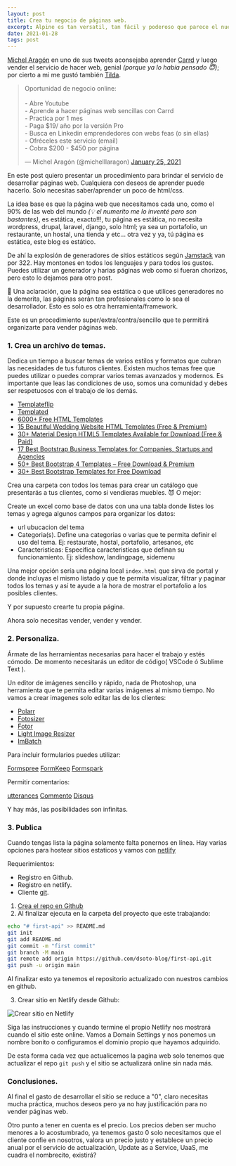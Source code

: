 ```yaml
---
layout: post
title: Crea tu negocio de páginas web.
excerpt: Alpine es tan versatil, tan fácil y poderoso que parece el nuevo jQuery reactivo, te ofrece la pontencia de vue, react, angular pero sin complicaciones.
date: 2021-01-28
tags: post
---
```


[Michel Aragón](https://twitter.com/michelllaragon) en uno de sus tweets aconsejaba aprender [Carrd]() y luego vender el servicio de hacer web, genial *(porque ya lo había pensado 😇)*; por cierto a mi me gustó también [Tilda](https://tilda.cc). 

<blockquote class="twitter-tweet"><p lang="es" dir="ltr">Oportunidad de negocio online:<br><br>- Abre Youtube<br>- Aprende a hacer páginas web sencillas con Carrd<br>- Practica por 1 mes<br>- Paga $19/ año por la versión Pro<br>- Busca en Linkedin emprendedores con webs feas (o sin ellas)<br>- Ofréceles este servicio (email)<br>- Cobra $200 - $450 por página</p>&mdash; Michel Aragón (@michelllaragon) <a href="https://twitter.com/michelllaragon/status/1353844892078891011?ref_src=twsrc%5Etfw">January 25, 2021</a></blockquote> <script async src="https://platform.twitter.com/widgets.js" charset="utf-8"></script> 

En este post quiero presentar un procedimiento para brindar el servicio de desarrollar páginas web. Cualquiera con deseos de aprender puede hacerlo. Solo necesitas saber/aprender un poco de html/css. 

La idea base es que la página web que necesitamos cada uno, como el 90% de las web del mundo *(💡 el numerito me lo inventé pero son bastantes)*, es estática, exacto!!!, tu página es estática, no necesita wordpress, drupal, laravel, django, solo html; ya sea un portafolio, un restaurante, un hostal, una tienda y etc... otra vez y ya, tú página es estática, este blog es estático. 

De ahí la explosión de generadores de sitios estáticos según  [Jamstack](https://jamstack.org/generators/) van por 322. Hay montones en todos los lenguajes y para todos los gustos. Puedes utilizar un generador y harias páginas web como si fueran chorizos, pero esto lo dejamos para otro post. 

🔅 Una aclaración, que la página sea estática o que utilices generadores no la demerita, las páginas serán tan profesionales como lo sea el desarrollador. Esto es solo es otra herramienta/framework. 

Este es un procedimiento super/extra/contra/sencillo que te permitirá organizarte para vender páginas web.

### 1. Crea un archivo de temas.

Dedica un tiempo a buscar temas de varios estilos y formatos que cubran las necesidades de tus futuros clientes. Existen muchos temas free que puedes utilizar o puedes comprar varios temas avanzados y modernos. Es importante que leas las condiciones de uso, somos una comunidad y debes ser respetuosos con el trabajo de los demás.

* [Templateflip](https://templateflip.com/)
* [Templated](https://templated.co/)
* [6000+ Free HTML Templates](https://nicepage.com/html-templates)
* [15 Beautiful Wedding Website HTML Templates (Free & Premium)](https://superdevresources.com/wedding-website-html-templates/)
* [30+ Material Design HTML5 Templates Available for Download (Free & Paid)](https://superdevresources.com/material-design-html5-templates-free-download/)
* [17 Best Bootstrap Business Templates for Companies, Startups and Agencies](https://superdevresources.com/bootstrap-business-templates/)
* [50+ Best Bootstrap 4 Templates – Free Download & Premium](https://superdevresources.com/bootstrap-templates-download/)
* [30+ Best Bootstrap Templates for Free Download](https://superdevresources.com/bootstrap-templates/)

Crea una carpeta con todos los temas para crear un catálogo que presentarás a tus clientes, como si vendieras muebles. 😈  O mejor:

Create un excel como base de datos con una una tabla donde listes los temas y agrega algunos campos para organizar los datos: 

* url ubucacion del tema
* Categoria(s). Define una categorias o varias que te permita definir el uso del tema. Ej: restaurate, hostal, portafolio, artesanos, etc
* Caracteristicas: Especifica caracteristicas que definan su funcionamiento. Ej: slideshow, landingpage, sidemenu

Una mejor opción sería una página local `index.html` que sirva de portal y donde incluyas el mismo listado y que te permita visualizar, filtrar y paginar todos los temas y así te ayude a la hora de mostrar el portafolio a los posibles clientes.

Y por supuesto crearte tu propia página.

Ahora solo necesitas vender, vender y vender.

### 2. Personaliza. 

Ármate de las herramientas necesarias para hacer el trabajo y estés cómodo. De momento necesitarás un editor de código( VSCode ó Sublime Text ). 

Un editor de imágenes sencillo y rápido, nada de Photoshop, una herramienta que te permita editar varias imágenes al mismo tiempo. No vamos a crear imagenes solo editar las de los clientes:

* [Polarr](https://www.polarr.com/windows/0)
* [Fotosizer](https://www.fotosizer.com)
* [Fotor](https://www.fotor.com/)
* [Light Image Resizer](https://www.obviousidea.com/windows-software/light-image-resizer/)
* [ImBatch](https://www.highmotionsoftware.com/products/imbatch)

Para incluir formularios puedes utilizar: 

[Formspree](https://formspree.io/)
[FormKeep](https://formkeep.com)
[Formspark](https://formspark.io/)

Permitir comentarios:

[utterances](https://utteranc.es)
[Commento](https://www.commento.io/)
[Disqus](https://disqus.com/)

Y hay más, las posibilidades son infinitas.

### 3. Publica

Cuando tengas lista la página solamente falta ponernos en línea. Hay varias opciones para hostear sitios estaticos y vamos con [netlify](https://netlify.com)

Requerimientos: 

* Registro en Github.
* Registro en netlify.
* Cliente [git](https://git-scm.com/downloads).


1. [Crea el repo en Github](https://docs.github.com/es/github/getting-started-with-github/create-a-repo)
2. Al finalizar ejecuta en la carpeta del proyecto que este trabajando:

```bash
echo "# first-api" >> README.md
git init
git add README.md
git commit -m "first commit"
git branch -M main
git remote add origin https://github.com/dsoto-blog/first-api.git
git push -u origin main
```

Al finalizar esto ya tenemos el repositorio actualizado con nuestros cambios en github.

3. Crear sitio en Netlify desde Github:

![Crear sitio en Netlify](/img/create_new_site_netlify.jpg)

Siga las instrucciones y cuando termine el propio Netlify nos mostrará cuando el sitio este online. Vamos a Domain Settings y nos ponemos un nombre bonito o configuramos el dominio propio que hayamos adquirido.

De esta forma cada vez que actualicemos la pagina web solo tenemos que actualizar el repo `git push` y el sitio se actualizará online sin nada más.  

### Conclusiones.

Al final el gasto de desarrollar el sitio se reduce a "0", claro necesitas mucha práctica, muchos deseos pero ya no hay justificación para no vender páginas web. 

Otro punto a tener en cuenta es el precio. Los precios deben ser mucho menores a lo acostumbrado, ya tenemos gasto 0 solo necesitamos que el cliente confie en nosotros, valora un precio justo y establece un precio anual por el servicio de actualización, Update as a Service, UaaS, me cuadra el nombrecito,  existirá?